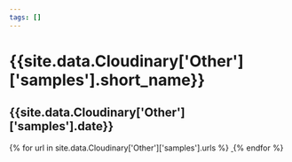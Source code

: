 ```yaml
---
tags: []
---
```

<div itemscope itemtype="http://schema.org/Photograph">
  <h1>{{site.data.Cloudinary['Other']['samples'].short_name}}</h1>
  <h2 class="event-date">{{site.data.Cloudinary['Other']['samples'].date}}</h2>
  {% for url in site.data.Cloudinary['Other']['samples'].urls %}
    <a itemprop="image" class="swipebox" title="" href="{{ site.cloudinary.baseurl }}/{{ url }}">
      <img alt="" itemprop="thumbnailUrl" src="{{ site.cloudinary.baseurl }}/h_150/{{ url }}" />
      <meta itemprop="isFamilyFriendly" content="true" />
    </a>
  {% endfor %}
</div>
